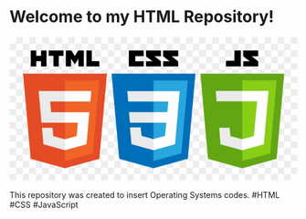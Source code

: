 # Welcome to my HTML Repository!

![Imagem de versionamento](./html.png)

This repository was created to insert Operating Systems codes.
#HTML #CSS #JavaScript